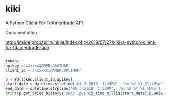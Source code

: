 # kiki
A Python Client For TdAmeritrade API

Documentation 

http://inside.probability.ninja/index.php/2018/07/27/kiki-a-python-client-for-tdameritrade-api/

```python

token=''
apikey ='xxxxxx@AMER.OAUTHAP'
client_id = 'xxxxxxx@AMER.OAUTHAP'

p = Td(token,client_id,apikey)
start_date = datetime.strptime('04 3 2018  1:33PM', '%m %d %Y %I:%M%p')
end_date = datetime.strptime('05 3 2018  1:33PM', '%m %d %Y %I:%M%p')
print(p.get_price_history('SNAP',p.unix_time_millis(start_date),p.unix_time_millis(end_date)))
```
